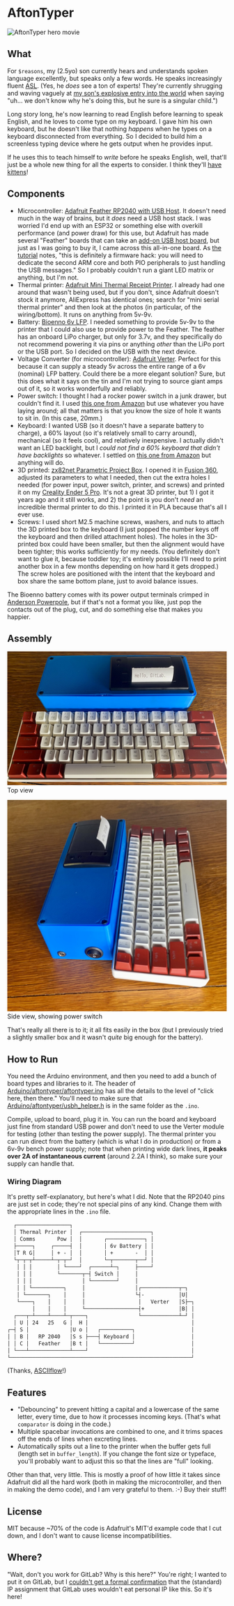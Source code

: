 # AftonTyper

![AftonTyper hero movie](Images/AftonTyper-Movie.jpg)

## What

For `$reasons`, my (2.5yo) son currently hears and understands spoken language excellently, but speaks only a few words. He speaks increasingly fluent [ASL](https://en.wikipedia.org/wiki/American_Sign_Language). (Yes, he *does* see a ton of experts! They're currently shrugging and waving vaguely at [my son's explosive entry into the world](https://vimeo.com/772624589/0292a5e728) when saying "uh... we don't know why he's doing this, but he sure is a singular child.") 

Long story long, he's now learning to read English before learning to speak English, and he loves to come type on my keyboard. I gave him his own keyboard, but he doesn't like that nothing _happens_ when he types on a keyboard disconnected from everything. So I decided to build him a screenless typing device where he gets output when he provides input.

If he uses this to teach himself to _write_ before he speaks English, well, that'll just be a whole new thing for all the experts to consider. I think they'll [have kittens](https://dictionary.cambridge.org/us/dictionary/english/have-kittens)!


## Components

* Microcontroller: [Adafruit Feather RP2040 with USB Host](https://www.adafruit.com/product/5723). It doesn't need much in the way of brains, but it *does* need a USB host stack. I was worried I'd end up with an ESP32 or something else with overkill performance (and power draw) for this use, but Adafruit has made several "Feather" boards that can take an [add-on USB host board](https://www.adafruit.com/product/5858), but just as I was going to buy it, I came across this all-in-one board. As [the tutorial](https://learn.adafruit.com/adafruit-feather-rp2040-with-usb-type-a-host) notes, "this is definitely a firmware hack: you will need to dedicate the second ARM core and both PIO peripherals to just handling the USB messages." So I probably couldn't run a giant LED matrix or anything, but I'm not.
* Thermal printer: [Adafruit Mini Thermal Receipt Printer](https://www.adafruit.com/product/597). I already had one around that wasn't being used, but if you don't, since Adafruit doesn't stock it anymore, AliExpress has identical ones; search for "mini serial thermal printer" and then look at the photos (in particular, of the wiring/bottom). It runs on anything from 5v-9v.
* Battery: [Bioenno 6v LFP](https://www.bioennopower.com/products/6v-3ah-lfp-battery-charger). I needed something to provide 5v-9v to the printer that I could also use to provide power to the Feather. The feather has an onboard LiPo charger, but only for 3.7v, and they specifically do not recommend powering it via pins or anything *other* than the LiPo port or the USB port. So I decided on the USB with the next device.
* Voltage Converter (for microcontroller): [Adafruit Verter](https://www.adafruit.com/product/2190). Perfect for this because it can supply a steady 5v across the entire range of a 6v (nominal) LFP battery. Could there be a more elegant solution? Sure, but this does what it says on the tin and I'm not trying to source giant amps out of it, so it works wonderfully and reliably.
* Power switch: I thought I had a rocker power switch in a junk drawer, but couldn't find it. I used [this one from Amazon](https://www.amazon.com/dp/B07S1MV462) but use whatever you have laying around; all that matters is that you know the size of hole it wants to sit in. (In this case, 20mm.)
* Keyboard: I wanted USB (so it doesn't have a separate battery to charge), a 60% layout (so it's relatively small to carry around), mechanical (so it feels cool), and relatively inexpensive. I actually didn't want an LED backlight, but I _could not find a 60% keyboard that didn't have backlights_ so whatever. I settled on [this one from Amazon](https://www.amazon.com/gp/product/B0BZTW2S9P/) but anything will do.
* 3D printed: [zx82net Parametric Project Box](https://www.printables.com/model/60749-universal-parametric-project-box). I opened it in [Fusion 360](https://www.autodesk.com/products/fusion-360/personal), adjusted its parameters to what I needed, then cut the extra holes I needed (for power input, power switch, printer, and screws) and printed it on my [Creality Ender 5 Pro](https://www.creality.com/products/ender-5-pro-3d-printer). It's not a great 3D printer, but 1) I got it years ago and it still works, and 2) the point is you don't *need* an incredible thermal printer to do this. I printed it in PLA because that's all I ever use.
* Screws: I used short M2.5 machine screws, washers, and nuts to attach the 3D printed box to the keyboard (I just popped the number keys off the keyboard and then drilled attachment holes). The holes in the 3D-printed box could have been smaller, but then the alignment would have been tighter; this works sufficiently for my needs. (You definitely don't want to glue it, because toddler toy; it's entirely possible I'll need to print another box in a few months depending on how hard it gets dropped.) The screw holes are positioned with the intent that the keyboard and box share the same bottom plane, just to avoid balance issues.

The Bioenno battery comes with its power output terminals crimped in [Anderson Powerpole](), but if that's not a format you like, just pop the contacts out of the plug, cut, and do something else that makes you happier.

## Assembly

![AftonTyper hero image](Images/AftonTyper.jpg)
Top view

![AftonTyper hero image](Images/AftonTyper-Side.jpg)
Side view, showing power switch

That's really all there is to it; it all fits easily in the box (but I previously tried a slightly smaller box and it wasn't *quite* big enough for the battery).


## How to Run

You need the Arduino environment, and then you need to add a bunch of board types and libraries to it. The header of [Arduino/aftontyper/aftontyper.ino](Arduino/aftontyper/aftontyper.ino) has all the details to the level of "click here, then there." You'll need to make sure that [Arduino/aftontyper/usbh_helper.h](Arduino/aftontyper/usbh_helper.h) is in the same folder as the `.ino`.

Compile, upload to board, plug it in. You can run the board and keyboard just fine from standard USB power and don't need to use the Verter module for testing (other than testing the power supply). The thermal printer you can run direct from the battery (which is what I do in production) or from a 6v-9v bench power supply; note that when printing wide dark lines, **it peaks over 2A of instantaneous current** (around 2.2A I think), so make sure your supply can handle that.

### Wiring Diagram

It's pretty self-explanatory, but here's what I did.
Note that the RP2040 pins are just set in code; they're not special pins of any kind. Change them with the appropriate lines in the `.ino` file.

```
  ┌─────────────────┐
  │ Thermal Printer │  ┌──────────────────────┐
  │ Comms       Pow │  │       ┌────────────┐ │
  ├─────┐     ┌─────┤  │       │ 6v Battery │ │
  │T R G│     │ + - │  │       │ +       -  │ │
  └┬─┬─┬┴─────┴─┬─┬─┘  │       └─┬───────┬──┘ │
   │ │ │        │ └────┘  ┌──────┴─┐     ├────┘
   │ │ │        └───────┬─┤ Switch │     │
   │ │ │                │ └────────┘     │
   │ │ └──────────┐     │                │┌────────────┬─┐
   │ └───────┐    │     │                └┤-           │U│
   └────┐    │    │     │                 │   Verter   │S├─┐
        │    │    │     └─────────────────┤+           │B│ │
  ┌───┬─┴────┴────┴─┬────┐                └────────────┴─┘ │
  │ U │ 24   25   G │  H │                                 │
┌─┤ S │             │U o │   ┌──────────┐                  │
│ │ B │   RP 2040   │S s ├───┤ Keyboard │                  │
│ │ C │   Feather   │B t │   └──────────┘                  │
│ └───┴─────────────┴────┘                                 │
└──────────────────────────────────────────────────────────┘
```

(Thanks, [ASCIIflow](https://asciiflow.com/)!)

## Features

* "Debouncing" to prevent hitting a capital and a lowercase of the same letter, every time, due to how it processes incoming keys. (That's what `comparator` is doing in the code.)
* Multiple spacebar invocations are combined to one, and it trims spaces off the ends of lines when excreting lines.
* Automatically spits out a line to the printer when the buffer gets full (length set in `buffer_length`). If you change the font size or typeface, you'll probably want to adjust this so that the lines are "full" looking.

Other than that, very little. This is mostly a proof of how little it takes since Adafruit did all the hard work (both in making the microcontroller, and then in making the demo code), and I am very grateful to them. :-) Buy their stuff!

## License

MIT because ~70% of the code is Adafruit's MIT'd example code that I cut down, and I don't want to cause license incompatibilities.

## Where?

"Wait, don't you work for GitLab? Why is this here?" You're right; I wanted to put it on GitLab, but I [couldn't get a formal confirmation](https://gitlab.com/gitlab-com/content-sites/handbook/-/merge_requests/10700) that the (standard) IP assignment that GitLab uses wouldn't eat personal IP like this. So it's here!
